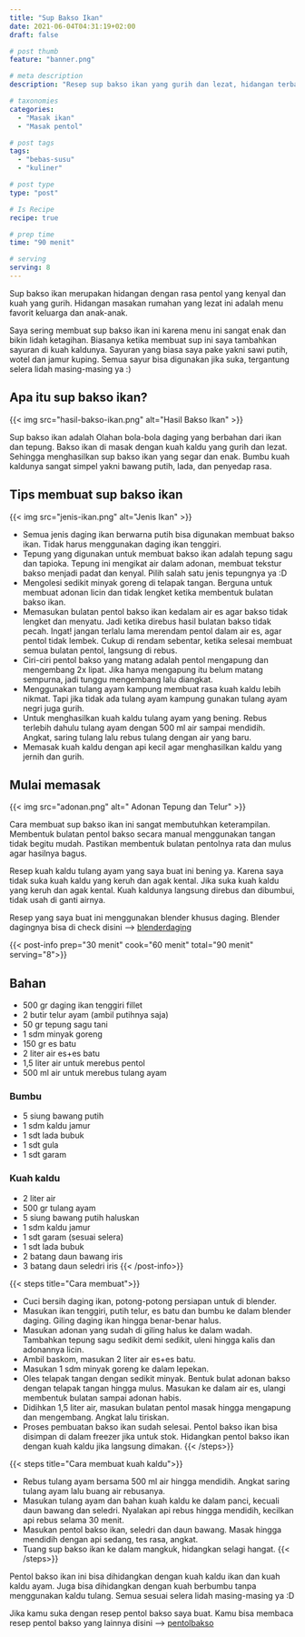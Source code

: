 ```yaml
---
title: "Sup Bakso Ikan"
date: 2021-06-04T04:31:19+02:00
draft: false

# post thumb
feature: "banner.png"

# meta description
description: "Resep sup bakso ikan yang gurih dan lezat, hidangan terbaik untuk keluarga. Masakan rumahan yang sehat dan enak ini, rekomen untuk dihidangkan sehari-hari."

# taxonomies
categories:
  - "Masak ikan"
  - "Masak pentol"

# post tags
tags:
  - "bebas-susu"
  - "kuliner"

# post type
type: "post"

# Is Recipe
recipe: true

# prep time
time: "90 menit"

# serving
serving: 8
---
```

Sup bakso ikan merupakan hidangan dengan rasa pentol yang kenyal dan kuah yang gurih. Hidangan masakan rumahan yang lezat ini adalah menu favorit keluarga dan anak-anak.

Saya sering membuat sup bakso ikan ini karena menu ini sangat enak dan bikin lidah ketagihan. Biasanya ketika membuat sup ini saya tambahkan sayuran di kuah kaldunya. Sayuran yang biasa saya pake yakni sawi putih, wotel dan jamur kuping. Semua sayur bisa digunakan jika suka, tergantung selera lidah masing-masing ya :)

## Apa itu sup bakso ikan?

{{< img src="hasil-bakso-ikan.png" alt="Hasil Bakso Ikan" >}}

Sup bakso ikan adalah Olahan bola-bola daging yang berbahan dari ikan dan tepung. Bakso ikan di masak dengan kuah kaldu yang gurih dan lezat. Sehingga menghasilkan sup bakso ikan yang segar dan enak. Bumbu kuah kaldunya sangat simpel yakni bawang putih, lada, dan penyedap rasa.

## Tips membuat sup bakso ikan

{{< img src="jenis-ikan.png" alt="Jenis Ikan" >}}

-   Semua jenis daging ikan berwarna putih bisa digunakan membuat bakso ikan. Tidak harus menggunakan daging ikan tenggiri.
-   Tepung yang digunakan untuk membuat bakso ikan adalah tepung sagu dan tapioka. Tepung ini mengikat air dalam adonan, membuat tekstur bakso menjadi padat dan kenyal. Pilih salah satu jenis tepungnya ya :D
-   Mengolesi sedikit minyak goreng di telapak tangan. Berguna untuk membuat adonan licin dan tidak lengket ketika membentuk bulatan bakso ikan.
-   Memasukan bulatan pentol bakso ikan kedalam air es agar bakso tidak lengket dan menyatu. Jadi ketika direbus hasil bulatan bakso tidak pecah. Ingat! jangan terlalu lama merendam pentol dalam air es, agar pentol tidak lembek. Cukup di rendam sebentar, ketika selesai membuat semua bulatan pentol, langsung di rebus.
-   Ciri-ciri pentol bakso yang matang adalah pentol mengapung dan mengembang 2x lipat. Jika hanya mengapung itu belum matang sempurna, jadi tunggu mengembang lalu diangkat.
-   Menggunakan tulang ayam kampung membuat rasa kuah kaldu lebih nikmat. Tapi jika tidak ada tulang ayam kampung gunakan tulang ayam negri juga gurih.
-   Untuk menghasilkan kuah kaldu tulang ayam yang bening. Rebus terlebih dahulu tulang ayam dengan 500 ml air sampai mendidih. Angkat, saring tulang lalu rebus tulang dengan air yang baru.
-   Memasak kuah kaldu dengan api kecil agar menghasilkan kaldu yang jernih dan gurih.

## Mulai memasak

{{< img src="adonan.png" alt=" Adonan Tepung dan Telur" >}}

Cara membuat sup bakso ikan ini sangat membutuhkan keterampilan. Membentuk bulatan pentol bakso secara manual menggunakan tangan tidak begitu mudah. Pastikan membentuk bulatan pentolnya rata dan mulus agar hasilnya bagus.

Resep kuah kaldu tulang ayam yang saya buat ini bening ya. Karena saya tidak suka kuah kaldu yang keruh dan agak kental. Jika suka kuah kaldu yang keruh dan agak kental. Kuah kaldunya langsung direbus dan dibumbui, tidak usah di ganti airnya.

Resep yang saya buat ini menggunakan blender khusus daging. Blender dagingnya bisa di check disini --> [blenderdaging](https://s.click.aliexpress.com/e/_Arlt0r)

{{< post-info prep="30 menit" cook="60 menit" total="90 menit" serving="8">}}

## Bahan

-   500 gr daging ikan tenggiri fillet
-   2 butir telur ayam (ambil putihnya saja)
-   50 gr tepung sagu tani
-   1 sdm minyak goreng
-   150 gr es batu
-   2 liter air es+es batu
-   1,5 liter air untuk merebus pentol
-   500 ml air untuk merebus tulang ayam

### Bumbu

-   5 siung bawang putih
-   1 sdm kaldu jamur
-   1 sdt lada bubuk
-   1 sdt gula
-   1 sdt garam

### Kuah kaldu

-   2 liter air
-   500 gr tulang ayam
-   5 siung bawang putih haluskan
-   1 sdm kaldu jamur
-   1 sdt garam (sesuai selera)
-   1 sdt lada bubuk
-   2 batang daun bawang iris
-   3 batang daun seledri iris
{{< /post-info>}}

{{< steps title="Cara membuat">}}
-   Cuci bersih daging ikan, potong-potong persiapan untuk di blender.
-   Masukan ikan tenggiri, putih telur, es batu dan bumbu ke dalam blender daging. Giling daging ikan hingga benar-benar halus.
-   Masukan adonan yang sudah di giling halus ke dalam wadah. Tambahkan tepung sagu sedikit demi sedikit, uleni hingga kalis dan adonannya licin.
-   Ambil baskom, masukan 2 liter air es+es batu.
-   Masukan 1 sdm minyak goreng ke dalam lepekan.
-   Oles telapak tangan dengan sedikit minyak. Bentuk bulat adonan bakso dengan telapak tangan hingga mulus. Masukan ke dalam air es, ulangi membentuk bulatan sampai adonan habis.
-   Didihkan 1,5 liter air, masukan bulatan pentol masak hingga mengapung dan mengembang. Angkat lalu tiriskan.
-   Proses pembuatan bakso ikan sudah selesai. Pentol bakso ikan bisa disimpan di dalam freezer jika untuk stok. Hidangkan pentol bakso ikan dengan kuah kaldu jika langsung dimakan.
{{< /steps>}}

{{< steps title="Cara membuat kuah kaldu">}}
-   Rebus tulang ayam bersama 500 ml air hingga mendidih. Angkat saring tulang ayam lalu buang air rebusanya.
-   Masukan tulang ayam dan bahan kuah kaldu ke dalam panci, kecuali daun bawang dan seledri. Nyalakan api rebus hingga mendidih, kecilkan api rebus selama 30 menit.
-   Masukan pentol bakso ikan, seledri dan daun bawang. Masak hingga mendidih dengan api sedang, tes rasa, angkat.
-   Tuang sup bakso ikan ke dalam mangkuk, hidangkan selagi hangat.
{{< /steps>}}

Pentol bakso ikan ini bisa dihidangkan dengan kuah kaldu ikan dan kuah kaldu ayam. Juga bisa dihidangkan dengan kuah berbumbu tanpa menggunakan kaldu tulang. Semua sesuai selera lidah masing-masing ya :D

Jika kamu suka dengan resep pentol bakso saya buat. Kamu bisa membaca resep pentol bakso yang lainnya disini --> [pentolbakso](/categories/masak-pentol/)